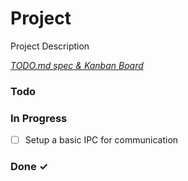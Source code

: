 # Project

Project Description

<em>[TODO.md spec & Kanban Board](https://bit.ly/3fCwKfM)</em>

### Todo


### In Progress

- [ ] Setup a basic IPC for communication

### Done ✓


